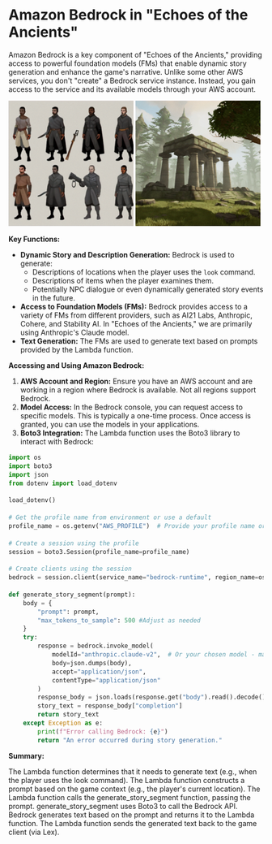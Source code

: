  # Amazon Bedrock in "Echoes of the Ancients"

Amazon Bedrock is a key component of "Echoes of the Ancients," providing access to powerful foundation models (FMs) that enable dynamic story generation and enhance the game's narrative. Unlike some other AWS services, you don't "create" a Bedrock service instance. Instead, you gain access to the service and its available models through your AWS account.

<p float="left">
  <img src="./Character Design/1-Character Design.png" width="49%">
  <img src="./Ancient Ruins/2-Ancient Ruins.png" width="49%">
</p>

**Key Functions:**


*   **Dynamic Story and Description Generation:** Bedrock is used to generate:
    *   Descriptions of locations when the player uses the `look` command.
    *   Descriptions of items when the player examines them.
    *   Potentially NPC dialogue or even dynamically generated story events in the future.
*   **Access to Foundation Models (FMs):** Bedrock provides access to a variety of FMs from different providers, such as AI21 Labs, Anthropic, Cohere, and Stability AI. In "Echoes of the Ancients," we are primarily using Anthropic's Claude model.
*   **Text Generation:** The FMs are used to generate text based on prompts provided by the Lambda function.

**Accessing and Using Amazon Bedrock:**

1.  **AWS Account and Region:** Ensure you have an AWS account and are working in a region where Bedrock is available. Not all regions support Bedrock.
2.  **Model Access:** In the Bedrock console, you can request access to specific models. This is typically a one-time process. Once access is granted, you can use the models in your applications.
3.  **Boto3 Integration:** The Lambda function uses the Boto3 library to interact with Bedrock:

```python
import os
import boto3
import json
from dotenv import load_dotenv

load_dotenv()

# Get the profile name from environment or use a default
profile_name = os.getenv("AWS_PROFILE")  # Provide your profile name or set it in .env

# Create a session using the profile
session = boto3.Session(profile_name=profile_name)

# Create clients using the session
bedrock = session.client(service_name="bedrock-runtime", region_name=os.getenv("region"))

def generate_story_segment(prompt):
    body = {
        "prompt": prompt,
        "max_tokens_to_sample": 500 #Adjust as needed
    }
    try:
        response = bedrock.invoke_model(
            modelId="anthropic.claude-v2",  # Or your chosen model - make sure to request access to this model in the Bedrock console.
            body=json.dumps(body),
            accept="application/json",
            contentType="application/json"
        )
        response_body = json.loads(response.get("body").read().decode())
        story_text = response_body["completion"]
        return story_text
    except Exception as e:
        print(f"Error calling Bedrock: {e}")
        return "An error occurred during story generation."
```
**Summary:**

The Lambda function determines that it needs to generate text (e.g., when the player uses the look command).
The Lambda function constructs a prompt based on the game context (e.g., the player's current location).
The Lambda function calls the generate_story_segment function, passing the prompt.
generate_story_segment uses Boto3 to call the Bedrock API.
Bedrock generates text based on the prompt and returns it to the Lambda function.
The Lambda function sends the generated text back to the game client (via Lex).